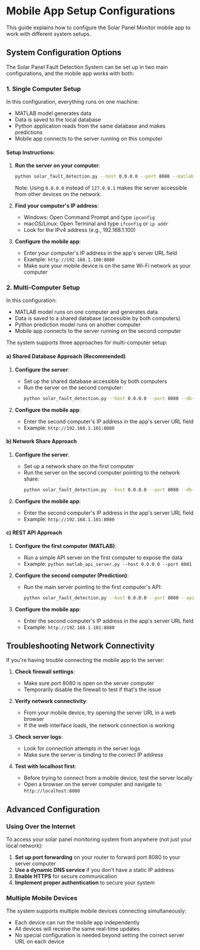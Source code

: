 # Mobile App Setup Configurations

This guide explains how to configure the Solar Panel Monitor mobile app to work with different system setups.

## System Configuration Options

The Solar Panel Fault Detection System can be set up in two main configurations, and the mobile app works with both:

### 1. Single Computer Setup

In this configuration, everything runs on one machine:
- MATLAB model generates data
- Data is saved to the local database
- Python application reads from the same database and makes predictions
- Mobile app connects to the server running on this computer

#### Setup Instructions:

1. **Run the server on your computer**:
   ```bash
   python solar_fault_detection.py --host 0.0.0.0 --port 8080 --matlab
   ```
   Note: Using `0.0.0.0` instead of `127.0.0.1` makes the server accessible from other devices on the network.

2. **Find your computer's IP address**:
   - Windows: Open Command Prompt and type `ipconfig`
   - macOS/Linux: Open Terminal and type `ifconfig` or `ip addr`
   - Look for the IPv4 address (e.g., 192.168.1.100)

3. **Configure the mobile app**:
   - Enter your computer's IP address in the app's server URL field
   - Example: `http://192.168.1.100:8080`
   - Make sure your mobile device is on the same Wi-Fi network as your computer

### 2. Multi-Computer Setup

In this configuration:
- MATLAB model runs on one computer and generates data
- Data is saved to a shared database (accessible by both computers)
- Python prediction model runs on another computer
- Mobile app connects to the server running on the second computer

The system supports three approaches for multi-computer setup:

#### a) Shared Database Approach (Recommended)

1. **Configure the server**:
   - Set up the shared database accessible by both computers
   - Run the server on the second computer:
     ```bash
     python solar_fault_detection.py --host 0.0.0.0 --port 8080 --db-path /path/to/shared/database/solar_panel.db
     ```

2. **Configure the mobile app**:
   - Enter the second computer's IP address in the app's server URL field
   - Example: `http://192.168.1.101:8080`

#### b) Network Share Approach

1. **Configure the server**:
   - Set up a network share on the first computer
   - Run the server on the second computer pointing to the network share:
     ```bash
     python solar_fault_detection.py --host 0.0.0.0 --port 8080 --db-path \\server\share\solar_panel.db
     ```

2. **Configure the mobile app**:
   - Enter the second computer's IP address in the app's server URL field
   - Example: `http://192.168.1.101:8080`

#### c) REST API Approach

1. **Configure the first computer (MATLAB)**:
   - Run a simple API server on the first computer to expose the data
   - Example: `python matlab_api_server.py --host 0.0.0.0 --port 8081`

2. **Configure the second computer (Prediction)**:
   - Run the main server pointing to the first computer's API:
     ```bash
     python solar_fault_detection.py --host 0.0.0.0 --port 8080 --api-url http://192.168.1.100:8081
     ```

3. **Configure the mobile app**:
   - Enter the second computer's IP address in the app's server URL field
   - Example: `http://192.168.1.101:8080`

## Troubleshooting Network Connectivity

If you're having trouble connecting the mobile app to the server:

1. **Check firewall settings**:
   - Make sure port 8080 is open on the server computer
   - Temporarily disable the firewall to test if that's the issue

2. **Verify network connectivity**:
   - From your mobile device, try opening the server URL in a web browser
   - If the web interface loads, the network connection is working

3. **Check server logs**:
   - Look for connection attempts in the server logs
   - Make sure the server is binding to the correct IP address

4. **Test with localhost first**:
   - Before trying to connect from a mobile device, test the server locally
   - Open a browser on the server computer and navigate to `http://localhost:8080`

## Advanced Configuration

### Using Over the Internet

To access your solar panel monitoring system from anywhere (not just your local network):

1. **Set up port forwarding** on your router to forward port 8080 to your server computer
2. **Use a dynamic DNS service** if you don't have a static IP address
3. **Enable HTTPS** for secure communication
4. **Implement proper authentication** to secure your system

### Multiple Mobile Devices

The system supports multiple mobile devices connecting simultaneously:

- Each device can run the mobile app independently
- All devices will receive the same real-time updates
- No special configuration is needed beyond setting the correct server URL on each device
